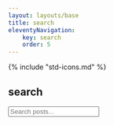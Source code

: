 ```yaml
---
layout: layouts/base
title: search
eleventyNavigation: 
    key: search
    order: 5
---
```


{% include "std-icons.md" %}

## search

<div class="search-container"> 
<input type="text" id="searchInput" placeholder="Search posts...">
</div>
<ul id="searchResults"></ul>

<script>
  // Fetch the JSON index
  fetch('/search.json')
    .then(response => response.json())
    .then(data => {
      const input = document.getElementById('searchInput');
      const resultsList = document.getElementById('searchResults');

      input.addEventListener('input', () => {
        const query = input.value.toLowerCase();
        const filteredPosts = data.filter(post =>
          post.title.toLowerCase().includes(query) ||
          post.content.toLowerCase().includes(query)
        );

        // Clear and repopulate results
        resultsList.innerHTML = '';
        filteredPosts.forEach(post => {
          const li = document.createElement('li');
          li.innerHTML = `<a href="${post.url}">${post.title}</a>`;
          resultsList.appendChild(li);
        });
      });
    })
    .catch(error => console.error('Error loading search index:', error));
</script>
